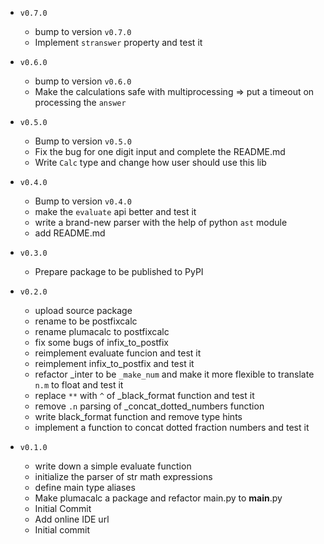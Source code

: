 - `v0.7.0`
  - bump to version `v0.7.0`
  - Implement `stranswer` property and test it

- `v0.6.0`
  - bump to version `v0.6.0`
  - Make the calculations safe with multiprocessing => put a timeout on processing the `answer`

- `v0.5.0`
  - Bump to version `v0.5.0`
  - Fix the bug for one digit input and complete the README.md
  - Write `Calc` type and change how user should use this lib

- `v0.4.0`
  - Bump to version `v0.4.0`
  - make the `evaluate` api better and test it
  - write a brand-new parser with the help of python `ast` module
  - add README.md

- `v0.3.0`
  - Prepare package to be published to PyPI

- `v0.2.0`
  - upload source package
  - rename to be postfixcalc
  - rename plumacalc to postfixcalc
  - fix some bugs of infix_to_postfix
  - reimplement evaluate funcion and test it
  - reimplement infix_to_postfix and test it
  - refactor _inter to be `_make_num` and make it more flexible to translate `n.m` to float and test it
  - replace `**` with `^` of _black_format function and test it
  - remove `.n` parsing of _concat_dotted_numbers function
  - write black_format function and remove type hints
  - implement a function to concat dotted fraction numbers and test it

- `v0.1.0`
  - write down a simple evaluate function
  - initialize the parser of str math expressions
  - define main type aliases
  - Make plumacalc a package and refactor main.py to __main__.py
  - Initial Commit
  - Add online IDE url
  - Initial commit
